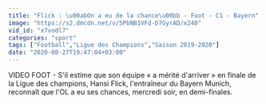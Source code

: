 ```yaml
---
title: "Flick : \u00abOn a eu de la chance\u00bb - Foot - C1 - Bayern"
image: "https://s2.dmcdn.net/v/SPbNB1VFd-D7GyrAD/x240"
vid_id: "x7vodl7"
categories: "sport"
tags: ["Football","Ligue des Champions","Saison 2019-2020"]
date: "2020-08-27T19:47:04+03:00"
---
```

VIDEO FOOT - S'il estime que son équipe « a mérité d'arriver » en finale de la Ligue des champions, Hansi Flick, l'entraîneur du Bayern Munich, reconnaît que l'OL a eu ses chances, mercredi soir, en demi-finales.
